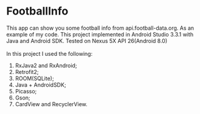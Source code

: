 # FootballInfo
This app can show you some football info from api.football-data.org. As an example of my code. 
This project implemented in Android Studio 3.3.1 with Java and Android SDK. Tested on Nexus 5X API 26(Android 8.0)<br>
<br>In this project I used the following:
1. RxJava2 and RxAndroid;
2. Retrofit2;
3. ROOM(SQLite);
4. Java + AndroidSDK;
5. Picasso;
6. Gson;
7. CardView and RecyclerView.<br> 

